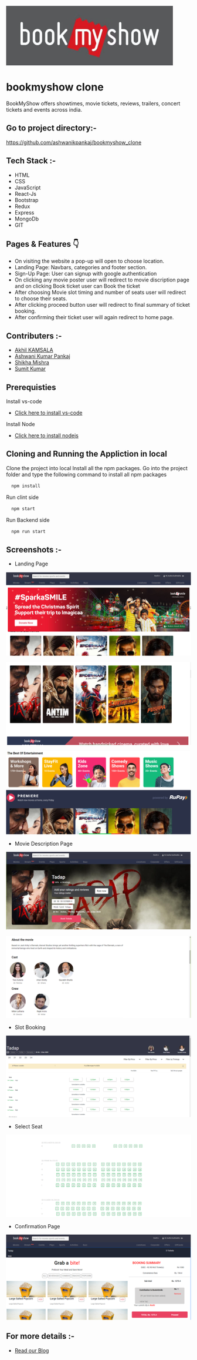 
![Logo](https://github.com/sumit-krk/name/blob/master/Book_my_shoe.PNG?raw=true)


# bookmyshow clone

BookMyShow offers showtimes, movie tickets, reviews, trailers, concert tickets and events across india.


## Go to project directory:-
https://github.com/ashwanikpankaj/bookmyshow_clone
## Tech Stack :-
- HTML
- CSS
- JavaScript
- React-Js
- Bootstrap
- Redux
- Express
- MongoDb
- GIT
## Pages & Features 👇
- On visiting the website a pop-up will open to choose location.
- Landing Page: Navbars, categories and footer section.
- Sign-Up Page: User can signup with google authentication
- On clicking any movie poster user will redirect to movie discription page and on clicking Book ticket user can Book the ticket
- After choosing Movie slot timing and number of seats user will redirect to choose their seats.
- After clicking proceed button user will redirect to final summary of ticket booking.
- After confirming their ticket user will again redirect to home page.
## Contributers :-
- [Akhil KAMSALA](https://github.com/akhilsdeportfolio)
- [Ashwani Kumar Pankaj](https://github.com/ashwanikpankaj)
- [Shikha Mishra](https://github.com/sumit-krk)
- [Sumit Kumar](https://github.com/sumit-krk)



## Prerequisties
Install vs-code

- [Click here to install vs-code]( https://code.visualstudio.com/download)

Install Node

- [Click here to install nodejs]( https://nodejs.org/en/)
## Cloning and Running the Appliction in local

Clone the project into local Install all the npm packages. Go into the project folder and type the following command to install all npm packages

```bash
  npm install
```
Run clint side
```bash
  npm start
```
Run Backend side
```bash
  npm run start
```
## Screenshots :-
- Landing Page

![Logo](https://github.com/sumit-krk/name/blob/master/Capture_1.PNG?raw=true)

![Logo](https://github.com/sumit-krk/name/blob/master/Capture_2.PNG?raw=true)

![Logo](https://github.com/sumit-krk/name/blob/master/Capture_3.PNG?raw=true)

- Movie Description Page

![Logo](https://github.com/sumit-krk/name/blob/master/Capture_4.PNG?raw=true)

![Logo](https://github.com/sumit-krk/name/blob/master/Capture_5.PNG?raw=true)

- Slot Booking

![Logo](https://github.com/sumit-krk/name/blob/master/Capture_6.PNG?raw=true)

- Select Seat

![Logo](https://github.com/sumit-krk/name/blob/master/Capture_7.PNG?raw=true)

- Confirmation Page

![Logo](https://github.com/sumit-krk/name/blob/master/Capture_8.PNG?raw=true)


## For more details :-

- [Read our Blog](https://github.com/sumit-krk)
